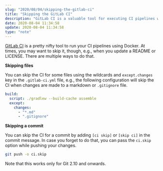 ```yaml
---
slug: "2020/08/04/skipping-the-gitlab-ci"
title: "Skipping the GitLab CI"
description: "GitLab CI is a valuable tool for executing CI pipelines with Docker. Learn how to skip it when making changes to README or LICENSE files."
date: 2020-08-04 11:34:58
update: 2020-08-04 11:34:58
type: "note"
---
```


[GitLab CI](https://gitlab.com/help/ci/yaml/README.md) is a pretty nifty tool to run your CI pipelines using Docker. At times, you may want to skip it, though, e.g., when you update a README or LICENSE. There are multiple ways to do that.

**Skipping files**  

You can skip the CI for some files using the wildcards and `except.changes` key in the `.gitlab-ci.yml` file, e.g., the following configuration will skip the CI when changes are made to a markdown or `.gitignore` file.

```yml
build:
  script: ./gradlew --build-cache assemble
  except:
    changes:
      - "*.md"
      - ".gitignore"
```

**Skipping a commit**  

You can skip the CI for a commit by adding `[ci skip]` or `[skip ci]` in the commit message. In case you forget to do that, you can pass the `ci.skip` option while pushing your changes.

```sh
git push -o ci.skip
```

Note that this works only for Git 2.10 and onwards.
